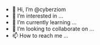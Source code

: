 - 👋 Hi, I’m @cyberziom
- 👀 I’m interested in ...
- 🌱 I’m currently learning ...
- 💞️ I’m looking to collaborate on ...
- 📫 How to reach me ...

<!---
cyberziom/cyberziom is a ✨ special ✨ repository because its `README.md` (this file) appears on your GitHub profile.
You can click the Preview link to take a look at your changes.
--->

